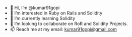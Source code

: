 - 👋 Hi, I’m @kumar91gopi
- 👀 I’m interested in Ruby on Rails and Solidity
- 🌱 I’m currently learning Solidity
- 💞️ I’m looking to collaborate on RoR and Solidity Projects.
- 📫 Reach me at my email: kumar91gopi@gmail.com

<!---
kumar91gopi/kumar91gopi is a ✨ special ✨ repository because its `README.md` (this file) appears on your GitHub profile.
You can click the Preview link to take a look at your changes.
--->
